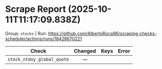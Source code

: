 # Scrape Report (2025-10-11T11:17:09.838Z)

Group: `stocks`  |  Run: https://github.com/AlbertoRoca96/scraping-checks-scheduler/actions/runs/18428670221

| Check | Changed | Keys | Error |
|---|:---:|:--|:--|
| `stock_ntdoy_global_quote` | — |  |  |
